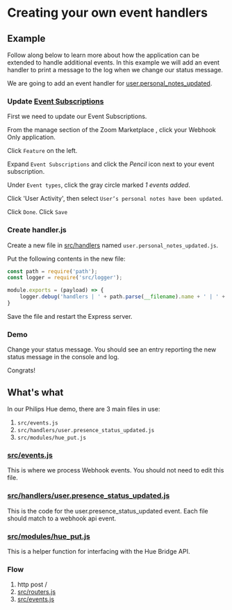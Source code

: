 # Creating your own event handlers

## Example
Follow along below to learn more about how the application can be extended to handle additional events.  In this example we will add an event handler to print a message to the log when we change our status message.

We are going to add an event handler for [user.personal_notes_updated](https://marketplace.zoom.us/docs/api-reference/webhook-reference/user-events/personal-notes-updated).

### Update [Event Subscriptions](https://marketplace.zoom.us/docs/guides/tools-resources/webhooks#event-subscriptions)

First we need to update our Event Subscriptions.

From the manage section of the Zoom Marketplace , click your Webhook Only application.

Click `Feature` on the left.

Expand `Event Subscriptions` and click the *Pencil* icon next to your event subscription.

Under `Event types`, click the gray circle marked *1 events added*.

Click 'User Activity', then select `User’s personal notes have been updated`.

Click `Done`. Click `Save`

### Create handler.js

Create a new file in [src/handlers](src/handlers) named `user.personal_notes_updated.js`.

Put the following contents in the new file:
```js
const path = require('path');
const logger = require('src/logger');

module.exports = (payload) => {
    logger.debug('handlers | ' + path.parse(__filename).name + ' | ' + payload.object.personal_notes);
}
```

Save the file and restart the Express server.  

### Demo

Change your status message.  You should see an entry reporting the new status message in the console and log.  

Congrats!

## What's what

In our Philips Hue demo, there are 3 main files in use:
1. ```src/events.js```
2. ```src/handlers/user.presence_status_updated.js```
3. ```src/modules/hue_put.js```

### [src/events.js](src/events.js)

This is where we process Webhook events.  You should not need to edit this file.  

### [src/handlers/user.presence_status_updated.js](src/handlers/user.presence_status_updated.js)

This is the code for the user.presence_status_updated event.  Each file should match to a webhook api event.

### [src/modules/hue_put.js](src/modules/hue_put.js)

This is a helper function for interfacing with the Hue Bridge API.  

### Flow

1. http post /
2. [src/routers.js](src/routers.js)
3. [src/events.js](src/events.js)
